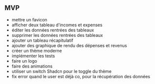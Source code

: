 ## MVP

-   mettre un favicon
-   afficher deux tableau d'incomes et expenses
-   éditer les données rentrées des tableaux
-   supprimer les données rentrées des tableaux
-   ajouter un tableau récapitulatif
-   ajouter des graphique de rendu des dépenses et revenus
-   créer un thème moderne
-   implémenter les tests
-   faire un logo
-   faire des animations
-   utiliser un switch Shadcn pour le toggle du thème
-   fix error quand le user est déjà co, pour la récupération des données
<!-- -   ajouter une page dashboard avec météo, prise de notes, calendrier -->
